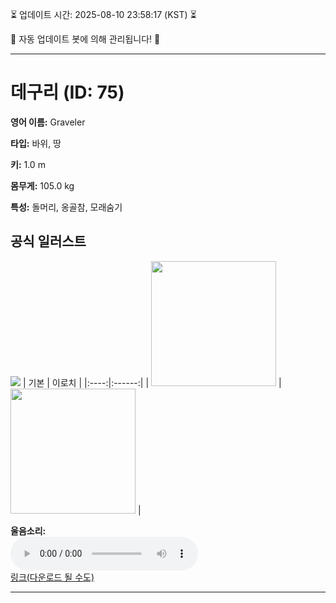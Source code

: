 
⏳ 업데이트 시간: 2025-08-10 23:58:17 (KST) ⏳

🤖 자동 업데이트 봇에 의해 관리됩니다! 🤖

---

# 데구리 (ID: 75)
**영어 이름:** Graveler

**타입:** 바위, 땅

**키:** 1.0 m

**몸무게:** 105.0 kg

**특성:** 돌머리, 옹골참, 모래숨기

## 공식 일러스트
![](https://raw.githubusercontent.com/PokeAPI/sprites/master/sprites/pokemon/other/official-artwork/75.png)
| 기본 | 이로치 |
|:----:|:------:|
| <img src="http://play.pokemonshowdown.com/sprites/ani/graveler.gif" width="200"> | <img src="http://play.pokemonshowdown.com/sprites/ani-shiny/graveler.gif" width="200"> |

**울음소리:**<br><audio controls src="https://raw.githubusercontent.com/PokeAPI/cries/main/cries/pokemon/latest/75.ogg"></audio><br> [링크(다운로드 될 수도)](https://raw.githubusercontent.com/PokeAPI/cries/main/cries/pokemon/latest/75.ogg)


---
